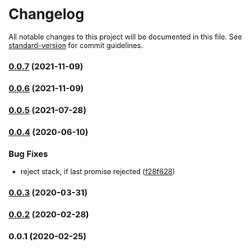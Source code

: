 # Changelog

All notable changes to this project will be documented in this file. See [standard-version](https://github.com/conventional-changelog/standard-version) for commit guidelines.

### [0.0.7](https://github.com/Krivega/stack-promises/compare/v0.0.6...v0.0.7) (2021-11-09)

### [0.0.6](https://github.com/Krivega/stack-promises/compare/v0.0.5...v0.0.6) (2021-11-09)

### [0.0.5](https://github.com/Krivega/stack-promises/compare/v0.0.4...v0.0.5) (2021-07-28)

### [0.0.4](https://github.com/Krivega/stack-promises/compare/v0.0.3...v0.0.4) (2020-06-10)

### Bug Fixes

- reject stack, if last promise rejected ([f28f628](https://github.com/Krivega/stack-promises/commit/f28f628539d00f20c36a978c380740364821891b))

### [0.0.3](https://github.com/Krivega/stack-promises/compare/v0.0.2...v0.0.3) (2020-03-31)

### [0.0.2](https://github.com/Krivega/stack-promises/compare/v0.0.1...v0.0.2) (2020-02-28)

### 0.0.1 (2020-02-25)
